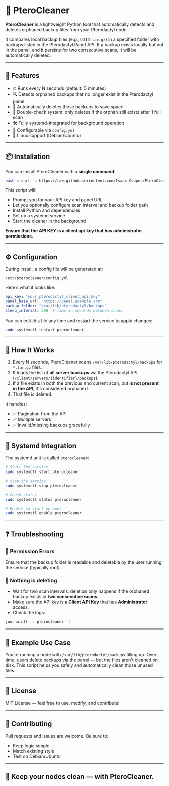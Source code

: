 # 🧹 PteroCleaner

**PteroCleaner** is a lightweight Python tool that automatically detects and deletes orphaned backup files from your Pterodactyl node.

It compares local backup files (e.g., `UUID.tar.gz`) in a specified folder with backups listed in the Pterodactyl Panel API. If a backup exists locally but not in the panel, and it persists for two consecutive scans, it will be automatically deleted.

---

## 🚀 Features

- ⏱ Runs every N seconds (default: 5 minutes)
- 🔍 Detects orphaned backups that no longer exist in the Pterodactyl panel
- 🧼 Automatically deletes those backups to save space
- 🧠 Double-check system: only deletes if the orphan still exists after 1 full scan
- 🛠 Fully systemd-integrated for background operation
- 🧾 Configurable via `config.yml`
- 🐧 Linux support (Debian/Ubuntu)

---

## 📦 Installation

You can install PteroCleaner with a **single command**:

```bash
bash <(curl -s https://raw.githubusercontent.com/Isaac-Cooper/PteroCleaner/main/install.sh)
```

This script will:

- Prompt you for your API key and panel URL
- Let you optionally configure scan interval and backup folder path
- Install Python and dependencies
- Set up a systemd service
- Start the cleaner in the background

**Ensure that the API KEY is a client api key that has administrator permissions.**

---

## ⚙️ Configuration

During install, a config file will be generated at:

```
/etc/pterocleaner/config.yml
```

Here’s what it looks like:

```yaml
api_key: "your_pterodactyl_client_api_key"
panel_base_url: "https://panel.example.com"
backup_folder: "/var/lib/pterodactyl/backups"
sleep_interval: 300  # time in seconds between scans
```

You can edit this file any time and restart the service to apply changes:

```bash
sudo systemctl restart pterocleaner
```

---

## 🧠 How It Works

1. Every N seconds, PteroCleaner scans `/var/lib/pterodactyl/backups` for `*.tar.gz` files.
2. It loads the list of **all server backups** via the Pterodactyl API (`/client/servers/{identifier}/backups`).
3. If a file exists in both the previous and current scan, but **is not present in the API**, it's considered orphaned.
4. That file is deleted.

It handles:

- ✅ Pagination from the API
- ✅ Multiple servers
- ✅ Invalid/missing backups gracefully

---

## 🔁 Systemd Integration

The systemd unit is called `pterocleaner`:

```bash
# Start the service
sudo systemctl start pterocleaner

# Stop the service
sudo systemctl stop pterocleaner

# Check status
sudo systemctl status pterocleaner

# Enable to start on boot
sudo systemctl enable pterocleaner
```

---

## ❓ Troubleshooting

### 🔐 Permission Errors
Ensure that the backup folder is readable and deletable by the user running the service (typically root).

### 🛑 Nothing is deleting
- Wait for two scan intervals: deletion only happens if the orphaned backup exists in **two consecutive scans**.
- Make sure the API key is a **Client API Key** that has **Administrator** access.
- Check the logs:

```bash
journalctl -u pterocleaner -f
```

---

## 🧪 Example Use Case

You’re running a node with `/var/lib/pterodactyl/backups` filling up. Over time, users delete backups via the panel — but the files aren't cleaned on disk. This script helps you safely and automatically clean those unused files.

---

## 📄 License

MIT License — feel free to use, modify, and contribute!

---

## 🤝 Contributing

Pull requests and issues are welcome. Be sure to:

- Keep logic simple
- Match existing style
- Test on Debian/Ubuntu

---

## 🧼 Keep your nodes clean — with **PteroCleaner**.
